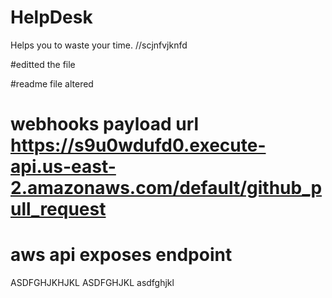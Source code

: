 # HelpDesk
Helps you to waste your time.
//scjnfvjknfd

#editted the file 

#readme file altered

# webhooks payload url https://s9u0wdufd0.execute-api.us-east-2.amazonaws.com/default/github_pull_request

# aws api exposes endpoint 

ASDFGHJKHJKL
ASDFGHJKL
asdfghjkl
